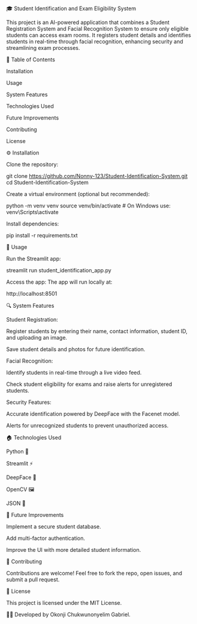 🎓 Student Identification and Exam Eligibility System

This project is an AI-powered application that combines a Student Registration System and Facial Recognition System to ensure only eligible students can access exam rooms. It registers student details and identifies students in real-time through facial recognition, enhancing security and streamlining exam processes.

📜 Table of Contents

Installation

Usage

System Features

Technologies Used

Future Improvements

Contributing

License

⚙️ Installation

Clone the repository:

git clone https://github.com/Nonny-123/Student-Identification-System.git
cd Student-Identification-System

Create a virtual environment (optional but recommended):

python -m venv venv
source venv/bin/activate  # On Windows use: venv\Scripts\activate

Install dependencies:

pip install -r requirements.txt

🚀 Usage

Run the Streamlit app:

streamlit run student_identification_app.py

Access the app:
The app will run locally at:

http://localhost:8501

🔍 System Features

Student Registration:

Register students by entering their name, contact information, student ID, and uploading an image.

Save student details and photos for future identification.

Facial Recognition:

Identify students in real-time through a live video feed.

Check student eligibility for exams and raise alerts for unregistered students.

Security Features:

Accurate identification powered by DeepFace with the Facenet model.

Alerts for unrecognized students to prevent unauthorized access.

🏠 Technologies Used

Python 🐍

Streamlit ⚡

DeepFace 🤖

OpenCV 🖼️

JSON 📂

📌 Future Improvements

Implement a secure student database.

Add multi-factor authentication.

Improve the UI with more detailed student information.

🤝 Contributing

Contributions are welcome! Feel free to fork the repo, open issues, and submit a pull request.

🐝 License

This project is licensed under the MIT License.

👨‍💻 Developed by Okonji Chukwunonyelim Gabriel.

